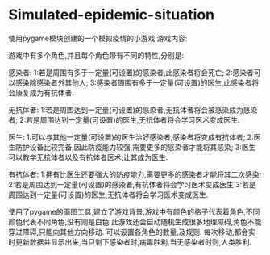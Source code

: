 # Simulated-epidemic-situation
使用pygame模块创建的一个模拟疫情的小游戏
游戏内容:


游戏中有多个角色,并且每个角色带有不同的特性,分别是:

感染者:
1:若是周围有多于一定量(可设置)的感染者,此感染者将会死亡;
2:感染者可以感染除感染者外其他人;
3:感染者周围有多于一定量(可设置)的医生,此感染者将会康复成为有抗体者.

无抗体者:
1:若是周围达到一定量(可设置)的感染者,无抗体者将会被感染成为感染者;
2:若是周围达到一定量(可设置)的医生,无抗体者将会学习医术变成医生.

医生:
1:可以与其他一定量(可设置)的医生治好感染者,感染者将变成有抗体者;
2:医生防护设备比较完备,因此防疫能力较强,需要更多的感染者才能将其感染;
3:医生可以教学无抗体者以及有抗体者医术,让其成为医生.

有抗体者:
1:拥有比医生还要强大的防疫能力,需要更多的感染者才能将其二次感染;
2:若是周围达到一定量(可设置)的感染者,有抗体者将会学习医术变成医生
3:若是周围达到一定量(可设置)的医生,无抗体者将会学习医术变成医生.

使用了pygame的画图工具,建立了游戏背景,游戏中有颜色的格子代表着角色,不同颜色代表不同角色,没有则是白色
此游戏还会自动随机生成很多地理障碍,角色不能穿过障碍,只能向其他方向移动.
可以设置各角色的数量,及规则.
每次移动,都会实时更新数据并显示出来,当只剩下感染者时,病毒胜利,当无感染者时则,人类胜利.
